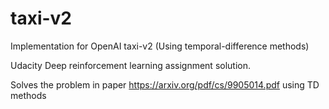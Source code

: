 # taxi-v2
Implementation for OpenAI taxi-v2 (Using temporal-difference methods)

Udacity Deep reinforcement learning assignment solution.

Solves the problem in paper https://arxiv.org/pdf/cs/9905014.pdf using TD methods
